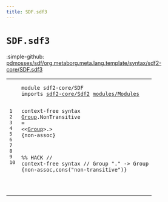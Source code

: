 ```yaml
---
title: SDF.sdf3
---
```


# `SDF.sdf3`

:simple-github: [pdmosses/sdf/org.metaborg.meta.lang.template/syntax/sdf2-core/SDF.sdf3]

[pdmosses/sdf/org.metaborg.meta.lang.template/syntax/sdf2-core/SDF.sdf3]: https://github.com/pdmosses/sdf/blob/master/org.metaborg.meta.lang.template/syntax/sdf2-core/SDF.sdf3 "The source file on GitHub"

<div class="TemplateLang"><table class="highlighttable"><tbody><tr><td class="linenos"><div class="linenodiv"><pre><span></span>1
2
3
4
5
6
7
8
9
10
</pre></div></td>
<td class="code"><pre><code><span class="keyword">module</span> <span id="sdf2-core/SDF_7_20" title="Not referenced locally, nor via imports">sdf2-core/SDF</span>
<span class="keyword">imports</span> <a href="../Sdf2.sdf3#sdf2-core/Sdf2_7_21" id="sdf2-core/Sdf2_29_43" title="Defined at ../Sdf2.sdf3 line 1">sdf2-core/Sdf2</a> <a href="../../modules/Modules.sdf3#modules/Modules_7_22" id="modules/Modules_44_59" title="Defined at ../../modules/Modules.sdf3 line 1">modules/Modules</a>

<span class="keyword">context-free syntax</span>
<a href="#Group_105_110" id="Group_81_86" title="Referenced at line 5">Group</a>.<span class="cons_Constructor"><span id="NonTransitive_87_100" title="Not referenced locally, nor via imports">NonTransitive</span></span> = &lt;&lt;<a href="#Group_81_86" id="Group_105_110" title="Defined at line 5">Group</a>&gt;<span class="cons_String">.</span>&gt; {<span class="keyword">non-assoc</span>}

<span class="layout">%% HACK</span>
<span class="layout">//  context-free syntax</span>
<span class="layout">//  Group "." -&gt; Group {non-assoc,cons("non-transitive")}</span>
 
</code></pre></td></tr></tbody></table></div>